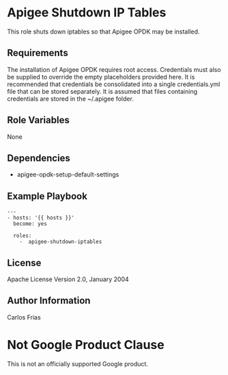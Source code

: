 Apigee Shutdown IP Tables
==================================

This role shuts down iptables so that Apigee OPDK may be installed. 

Requirements
------------

The installation of Apigee OPDK requires root access. Credentials must also be supplied to override the empty placeholders
provided here. It is recommended that credentials be consolidated into a single credentials.yml file that can be stored 
separately. It is assumed that files containing credentials are stored in the ~/.apigee folder. 

Role Variables
--------------

None

Dependencies
------------

* apigee-opdk-setup-default-settings


Example Playbook
----------------

    ---
    - hosts: '{{ hosts }}'
      become: yes
      
      roles:
        -  apigee-shutdown-iptables

License
-------

Apache License Version 2.0, January 2004

Author Information
------------------

Carlos Frias
<!-- BEGIN Google Required Disclaimer -->

# Not Google Product Clause

This is not an officially supported Google product.
<!-- END Google Required Disclaimer -->
